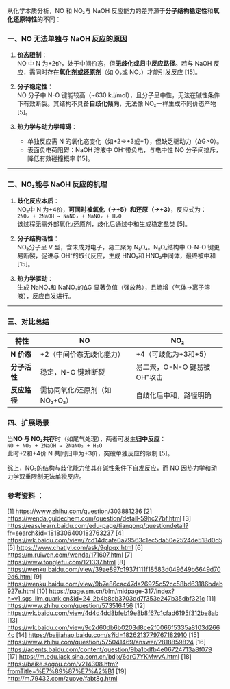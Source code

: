 

从化学本质分析，NO 和 NO₂与 NaOH 反应能力的差异源于**分子结构稳定性**和**氧化还原特性**的不同：

### **一、NO 无法单独与 NaOH 反应的原因**
1. **价态限制**：  
   NO 中 N 为+2价，处于中间价态，但**无歧化或归中反应路径**。若与 NaOH 反应，需同时存在**氧化剂或还原剂**（如 O₂或 NO₂）才能引发反应 [15]。

2. **分子稳定性**：  
   NO 分子中 N-O 键能较高（~630 kJ/mol），且分子呈中性，无法在碱性条件下有效断裂。其结构不具备**自歧化倾向**，无法像 NO₂一样生成不同价态产物 [5]。

3. **热力学与动力学障碍**：  
   - 单独反应需 N 的氧化态变化（如+2→+3或+1），但缺乏驱动力（ΔG>0）。  
   - 表面负电荷阻碍：NaOH 溶液中 OH⁻带负电，与电中性 NO 分子间排斥，降低有效碰撞概率 [15]。

---

### **二、NO₂能与 NaOH 反应的机理**
1. **歧化反应本质**：  
   NO₂中 N 为+4价，**可同时被氧化（→+5）和还原（→+3）**，反应式为：  
   `2NO₂ + 2NaOH → NaNO₃ + NaNO₂ + H₂O`  
   该过程无需外部氧化/还原剂，歧化后通过中和生成稳定盐类 [5]。

2. **分子结构活性**：  
   NO₂分子呈 V 型，含未成对电子，易二聚为 N₂O₄。N₂O₄结构中 O-N-O 键更易断裂，促进与 OH⁻的取代反应，生成 HNO₃和 HNO₂中间体，最终被中和 [15]。

3. **热力学驱动**：  
   生成 NaNO₃和 NaNO₂的ΔG 显著负值（强放热），且熵增（气体→离子溶液），反应自发进行。

---

### **三、对比总结**
| 特性        | NO                         | NO₂                          |
|------------|----------------------------|------------------------------|
| **N 价态**   | +2（中间价态无歧化能力）       | +4（可歧化为+3和+5）           |
| **分子活性** | 稳定，N-O 键难断裂            | 易二聚，O-N-O 键易被 OH⁻攻击      |
| **反应路径** | 需协同氧化/还原剂（如 NO₂+O₂） | 自歧化后中和，路径明确           |

### **四、扩展场景**
当**NO 与 NO₂共存**时（如尾气处理），两者可发生**归中反应**：  
`NO + NO₂ + 2NaOH → 2NaNO₂ + H₂O`  
此时+2和+4价 N 共同归中为+3价，突破单独反应的限制 [5]。

综上，NO₂的结构与歧化能力使其在碱性条件下自发反应，而 NO 因热力学和动力学双重限制无法单独反应。

### 参考资料 ：
[1] https://www.zhihu.com/question/303881236
[2] https://wenda.guidechem.com/question/detail-59hc27bf.html
[3] https://easylearn.baidu.com/edu-page/tiangong/questiondetail?fr=search&id=1818306400182763237
[4] https://wk.baidu.com/view/7cd14dcafe0a79563c1ec5da50e2524de518d0d5
[5] https://www.chatiyi.com/ask/9qlpqx.html
[6] https://m.ruiwen.com/wenda/171607.html
[7] https://www.tonglefu.com/121337.html
[8] https://wenku.baidu.com/view/39ae897c1937f111f18583d049649b6649d709d6.html
[9] https://wenku.baidu.com/view/9b7e86cac47da26925c52cc58bd63186bdeb927e.html
[10] https://page.sm.cn/blm/midpage-317/index?h=v1.sgs_llm.quark.cn&id=24_2b4b8cb3703dd7f353e247b35dbf321c
[11] https://www.zhihu.com/question/573516456
[12] https://wk.baidu.com/view/4d4d4dd8bfeb19e8b8f67c1cfad6195f312be8ab
[13] https://wk.baidu.com/view/9c2d60db6b0203d8ce2f0066f5335a8103d2664c
[14] https://baijiahao.baidu.com/s?id=1826213779767182910
[15] https://www.zhihu.com/question/575041469/answer/2818859824
[16] https://agents.baidu.com/content/question/9ba1bdfb4e06724713a8f079
[17] https://m.edu.iask.sina.com.cn/bdjx/6drG7YKMwvA.html
[18] https://baike.sogou.com/v214308.htm?fromTitle=%E7%89%87%E7%A2%B1
[19] http://m.79432.com/zuoye/fabt8g.html